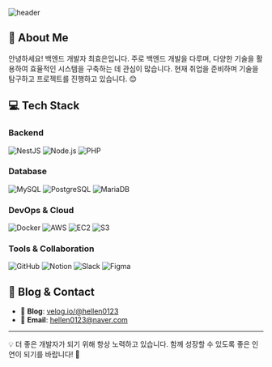 ![header](https://capsule-render.vercel.app/api?type=transparent&color=auto&height=300&section=header&text=최효은(Back-end%20Developer)%20&fontSize=40)

## 🚀 About Me
안녕하세요! 백엔드 개발자 최효은입니다. 주로 백엔드 개발을 다루며, 다양한 기술을 활용하여 효율적인 시스템을 구축하는 데 관심이 많습니다. 현재 취업을 준비하며 기술을 탐구하고 프로젝트를 진행하고 있습니다. 😊

## 💻 Tech Stack
### Backend
![NestJS](https://img.shields.io/badge/NestJS-E0234E?style=flat&logo=nestjs&logoColor=white)
![Node.js](https://img.shields.io/badge/Node.js-339933?style=flat&logo=nodedotjs&logoColor=white)
![PHP](https://img.shields.io/badge/PHP-777BB4?style=flat&logo=php&logoColor=white)

### Database
![MySQL](https://img.shields.io/badge/MySQL-4479A1?style=flat&logo=mysql&logoColor=white)
![PostgreSQL](https://img.shields.io/badge/PostgreSQL-4169E1?style=flat&logo=postgresql&logoColor=white)
![MariaDB](https://img.shields.io/badge/MariaDB-003545?style=flat&logo=mariadb&logoColor=white)

### DevOps & Cloud
![Docker](https://img.shields.io/badge/Docker-2496ED?style=flat&logo=docker&logoColor=white)
![AWS](https://img.shields.io/badge/AWS-232F3E?style=flat&logo=amazonaws&logoColor=white)
![EC2](https://img.shields.io/badge/AWS%20EC2-FF9900?style=flat&logo=amazonec2&logoColor=white)
![S3](https://img.shields.io/badge/AWS%20S3-569A31?style=flat&logo=amazons3&logoColor=white)

### Tools & Collaboration
![GitHub](https://img.shields.io/badge/GitHub-181717?style=flat&logo=github&logoColor=white)
![Notion](https://img.shields.io/badge/Notion-000000?style=flat&logo=notion&logoColor=white)
![Slack](https://img.shields.io/badge/Slack-4A154B?style=flat&logo=slack&logoColor=white)
![Figma](https://img.shields.io/badge/Figma-F24E1E?style=flat&logo=figma&logoColor=white)

## 📌 Blog & Contact
- 📝 **Blog**: [velog.io/@hellen0123](https://velog.io/@hellen0123)
- 📧 **Email**: [hellen0123@naver.com](mailto:hellen0123@naver.com)

<!--
## 📊 GitHub Stats
-->

---
💡 더 좋은 개발자가 되기 위해 항상 노력하고 있습니다. 함께 성장할 수 있도록 좋은 인연이 되기를 바랍니다! 🚀

<!--
**hyoeun0001/hyoeun0001** is a ✨ _special_ ✨ repository because its `README.md` (this file) appears on your GitHub profile.

Here are some ideas to get you started:

- 🔭 I’m currently working on ...
- 🌱 I’m currently learning ...
- 👯 I’m looking to collaborate on ...
- 🤔 I’m looking for help with ...
- 💬 Ask me about ...
- 📫 How to reach me: ...
- 😄 Pronouns: ...
- ⚡ Fun fact: ...
-->
